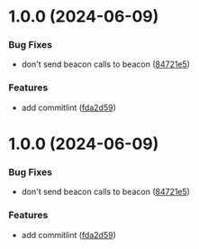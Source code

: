 # 1.0.0 (2024-06-09)


### Bug Fixes

* don't send beacon calls to beacon ([84721e5](https://github.com/pilosa-group/pilosa-api/commit/84721e5a681ea6137ff399a4d3669b5a0191d109))


### Features

* add commitlint ([fda2d59](https://github.com/pilosa-group/pilosa-api/commit/fda2d597704eb283b3f703052f1f554ab38430b3))

# 1.0.0 (2024-06-09)


### Bug Fixes

* don't send beacon calls to beacon ([84721e5](https://github.com/pilosa-group/pilosa-api/commit/84721e5a681ea6137ff399a4d3669b5a0191d109))


### Features

* add commitlint ([fda2d59](https://github.com/pilosa-group/pilosa-api/commit/fda2d597704eb283b3f703052f1f554ab38430b3))

